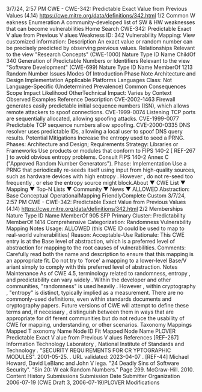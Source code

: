 3/7/24, 2:57 PM CWE - CWE-342: Predictable Exact Value from Previous Values (4.14)
https://cwe.mitre.org/data/deﬁnitions/342.html 1/2
Common W eakness Enumeration
A community-developed list of SW & HW weaknesses that can become
vulnerabilities
Home Search
CWE-342: Predictable Exact V alue from Previous V alues
Weakness ID: 342
Vulnerability Mapping: 
View customized information:
 Description
An exact value or random number can be precisely predicted by observing previous values.
 Relationships
 Relevant to the view "Research Concepts" (CWE-1000)
Nature Type ID Name
ChildOf 340 Generation of Predictable Numbers or Identifiers
 Relevant to the view "Software Development" (CWE-699)
Nature Type ID Name
MemberOf 1213 Random Number Issues
 Modes Of Introduction
Phase Note
Architecture and Design
Implementation
 Applicable Platforms
Languages
Class: Not Language-Specific (Undetermined Prevalence)
 Common Consequences
Scope Impact Likelihood
OtherTechnical Impact: Varies by Context
 Observed Examples
Reference Description
CVE-2002-1463 Firewall generates easily predictable initial sequence numbers (ISN), which allows remote attackers to
spoof connections.
CVE-1999-0074 Listening TCP ports are sequentially allocated, allowing spoofing attacks.
CVE-1999-0077 Predictable TCP sequence numbers allow spoofing.
CVE-2000-0335 DNS resolver uses predictable IDs, allowing a local user to spoof DNS query results.
 Potential Mitigations
Increase the entropy used to seed a PRNG.
Phases: Architecture and Design; Requirements
Strategy: Libraries or Frameworks
Use products or modules that conform to FIPS 140-2 [ REF-267 ] to avoid obvious entropy problems. Consult FIPS 140-2 Annex
C ("Approved Random Number Generators").
Phase: Implementation
Use a PRNG that periodically re-seeds itself using input from high-quality sources, such as hardware devices with high entropy .
However , do not re-seed too frequently , or else the entropy source might block.About ▼ CWE List ▼ Mapping ▼ Top-N Lists ▼ Community ▼ News ▼
ALLOWED
Abstraction: Base
Conceptual OperationalMapping
FriendlyComplete Custom
3/7/24, 2:57 PM CWE - CWE-342: Predictable Exact Value from Previous Values (4.14)
https://cwe.mitre.org/data/deﬁnitions/342.html 2/2
 Memberships
Nature Type ID Name
MemberOf 905 SFP Primary Cluster: Predictability
MemberOf 1414 Comprehensive Categorization: Randomness
 Vulnerability Mapping Notes
Usage: ALLOWED (this CWE ID could be used to map to real-world vulnerabilities)
Reason: Acceptable-Use
Rationale:
This CWE entry is at the Base level of abstraction, which is a preferred level of abstraction for mapping to the root causes of
vulnerabilities.
Comments:
Carefully read both the name and description to ensure that this mapping is an appropriate fit. Do not try to 'force' a mapping to a
lower-level Base/V ariant simply to comply with this preferred level of abstraction.
 Notes
Maintenance
As of CWE 4.5, terminology related to randomness, entropy , and predictability can vary widely . Within the developer and other
communities, "randomness" is used heavily . However , within cryptography , "entropy" is distinct, typically implied as a measurement.
There are no commonly-used definitions, even within standards documents and cryptography papers. Future versions of CWE will
attempt to define these terms and, if necessary , distinguish between them in ways that are appropriate for dif ferent communities but
do not reduce the usability of CWE for mapping, understanding, or other scenarios.
 Taxonomy Mappings
Mapped T axonomy Name Node ID Fit Mapped Node Name
PLOVER Predictable Exact V alue from Previous V alues
 References
[REF-267] Information Technology Laboratory , National Institute of Standards and Technology . "SECURITY REQUIREMENTS
FOR CR YPTOGRAPHIC MODULES". 2001-05-25.
. URL validated: 2023-04-07 .
[REF-44] Michael Howard, David LeBlanc and John V iega. "24 Deadly Sins of Software Security". "Sin 20: W eak Random
Numbers." Page 299. McGraw-Hill. 2010.
 Content History
 Submissions
Submission Date Submitter Organization
2006-07-19
(CWE Draft 3, 2006-07-19)PLOVER
 Modifications
